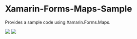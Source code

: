 # Xamarin-Forms-Maps-Sample
Provides a sample code using Xamarin.Forms.Maps.

<img src="https://github.com/HoussemDellai/Xamarin-Forms-Maps-Sample/blob/master/items/maps.png?raw=true" style="witdh:33%;"/>
<img src="https://github.com/HoussemDellai/Xamarin-Forms-Maps-Sample/blob/master/items/maps2.png?raw=true" style="witdh:33%;"/>
